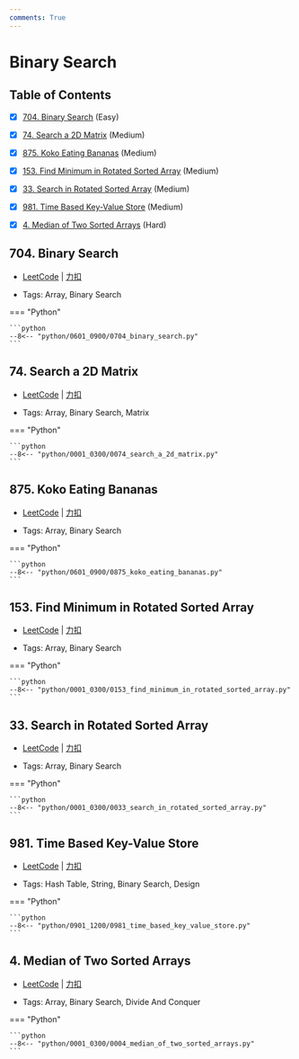 ```yaml
---
comments: True
---
```


# Binary Search

## Table of Contents

- [x] [704. Binary Search](#704-binary-search) (Easy)
- [x] [74. Search a 2D Matrix](#74-search-a-2d-matrix) (Medium)
- [x] [875. Koko Eating Bananas](#875-koko-eating-bananas) (Medium)
- [x] [153. Find Minimum in Rotated Sorted Array](#153-find-minimum-in-rotated-sorted-array) (Medium)
- [x] [33. Search in Rotated Sorted Array](#33-search-in-rotated-sorted-array) (Medium)
- [x] [981. Time Based Key-Value Store](#981-time-based-key-value-store) (Medium)
- [x] [4. Median of Two Sorted Arrays](#4-median-of-two-sorted-arrays) (Hard)


## 704. Binary Search

-    [LeetCode](https://leetcode.com/problems/binary-search/) | [力扣](https://leetcode.cn/problems/binary-search/)

-   Tags: Array, Binary Search

=== "Python"

    ```python
    --8<-- "python/0601_0900/0704_binary_search.py"
    ```



## 74. Search a 2D Matrix

-    [LeetCode](https://leetcode.com/problems/search-a-2d-matrix/) | [力扣](https://leetcode.cn/problems/search-a-2d-matrix/)

-   Tags: Array, Binary Search, Matrix

=== "Python"

    ```python
    --8<-- "python/0001_0300/0074_search_a_2d_matrix.py"
    ```



## 875. Koko Eating Bananas

-    [LeetCode](https://leetcode.com/problems/koko-eating-bananas/) | [力扣](https://leetcode.cn/problems/koko-eating-bananas/)

-   Tags: Array, Binary Search

=== "Python"

    ```python
    --8<-- "python/0601_0900/0875_koko_eating_bananas.py"
    ```



## 153. Find Minimum in Rotated Sorted Array

-    [LeetCode](https://leetcode.com/problems/find-minimum-in-rotated-sorted-array/) | [力扣](https://leetcode.cn/problems/find-minimum-in-rotated-sorted-array/)

-   Tags: Array, Binary Search

=== "Python"

    ```python
    --8<-- "python/0001_0300/0153_find_minimum_in_rotated_sorted_array.py"
    ```



## 33. Search in Rotated Sorted Array

-    [LeetCode](https://leetcode.com/problems/search-in-rotated-sorted-array/) | [力扣](https://leetcode.cn/problems/search-in-rotated-sorted-array/)

-   Tags: Array, Binary Search

=== "Python"

    ```python
    --8<-- "python/0001_0300/0033_search_in_rotated_sorted_array.py"
    ```



## 981. Time Based Key-Value Store

-    [LeetCode](https://leetcode.com/problems/time-based-key-value-store/) | [力扣](https://leetcode.cn/problems/time-based-key-value-store/)

-   Tags: Hash Table, String, Binary Search, Design

=== "Python"

    ```python
    --8<-- "python/0901_1200/0981_time_based_key_value_store.py"
    ```



## 4. Median of Two Sorted Arrays

-    [LeetCode](https://leetcode.com/problems/median-of-two-sorted-arrays/) | [力扣](https://leetcode.cn/problems/median-of-two-sorted-arrays/)

-   Tags: Array, Binary Search, Divide And Conquer

=== "Python"

    ```python
    --8<-- "python/0001_0300/0004_median_of_two_sorted_arrays.py"
    ```



